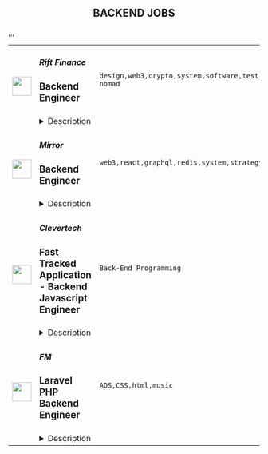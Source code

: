 <div align="center"><h2>BACKEND JOBS</h2></div><table><tr>
                <td width="100" height="100" rowspan="2">
                    <img src="https://remoteok.com/assets/img/jobs/a3835a1494d43aca2eeb4c264cb1b1ed1669446970.peg" width="38px" height="auto">
                </td>
                <td width="300">
                    <h5>Rift Finance</h5>
                    <h3>Backend Engineer</h3>
                </td>
                <td width="300">
                    <code>design,web3,crypto,system,software,test,code,finance,cloud,go,engineer,engineering,backend,digital nomad</code>
                </td>
                <td width="200">
                <text>3 days ago</text>
                </td>
                <td width="100" rowspan="2">
                <a href="https://remoteOK.com/remote-jobs/remote-backend-engineer-rift-finance-154727" align="right" target="_blank">Apply</a>
                </td>
            </tr>
            <tr>
                <td colspan="3">
                <details><summary>Description</summary>
                <div><b>About Rift</b></div><div><br></div><div>We are a remote-first, global company. We are hiring internationally. </div><div><br></div><div>The internet gave us freedom of information. Crypto gives us economic freedom. Come help us combine these technologies so that every human across the world can achieve freedom and opportunity no matter where they were born.</div><div><br></div><div>Through combining our long-term vision for how these technologies will impact society with consistent, pragmatic execution our team of 5 built a platform that has already processed over $70M leading to our $18M fundraise from top investors including Pantera, Two Sigma Ventures, Coinbase Ventures alongside angel investors including Stani Kulechov (founder of Aave), Sandeep Nailwal (cofounder of Polygon) and more.</div><div><br></div><div>If you are looking to join a passionate, motivated team and leverage your engineering abilities to develop software that levels the playing field for people across the globe join us at Rift. Weâre building a future that re-centers the individual in the internet.</div><div><br></div><div><span style="font-size:18px;">About the Role</span></div><div><br></div><div>Backend engineers are responsible for the design and implementation of foundational components of the Rift protocol stack while also having responsibilities to collaborate with the wider engineering team to improve our overall architecture and code quality.</div><p></p><h4>Responsibilities:</h4><p></p><p></p><ul>
<li>Build, maintain and test high performance Web3 REST & WebSocket APIs to power communications in our distributed systems.</li>
<li>Write performant SDKs and documentations enabling clients to interact with the Web3 APIs</li>
<li>Detect and improve performance, stability for microservices</li>
<li>Dockerize and provide microservice deployment guidance for DevOps</li>
</ul><p></p><h4></h4><p></p><p></p><ul>
<li>3-7 years of experience in a backend software engineering role.</li>
<li>Significant experience with a systems language like Go (preferred), Rust, or C++</li>
<li>Extensive experience managing the software development life cycle for medium to large projects</li>
<li>Experience building SDKs, APIs, or otherwise building and maintaining a production system at scale.</li>
<li>Experience with AWS, GCP or similar cloud providers</li>
<li>Desire to keep up with modern best practices in software development and crypto, and shape our tech stack as we build out new systems and services</li>
</ul><div>Our benefits include competitive compensation, early stage equity allocations, team outings, wellness stipends, 401k with employer matching (for US employees), unlimited PTO, medical, dental, and vision insurance. In addition, you'll join a team of high caliber engineers who are innovating at the frontier of crypto that all work collaboratively to help one another accelerate their growth.</div><div><br></div><div>We are a mission driven company. We believe deeply that through software engineering we can build a self-sovereign society. In our day to day, we make decisions based upon our company values of Individual Autonomy, Long-Term Orientation and Open Access.</div><div><br></div><div>The future belongs to all of us, independent of our origins. Rift is an equal opportunity employer and does not discriminate on the basis of race, religion, color, sexual orientation, gender or any other status protected under federal, state or local law.   We celebrate diversity and inclusion among our team mates and seek to hire talent that will add to our culture.</div><br/><br/>Please mention the word **FLEXIBILITY** and tag RMzQuMjA3LjIzMS4xODk= when applying to show you read the job post completely (#RMzQuMjA3LjIzMS4xODk=). This is a beta feature to avoid spam applicants. Companies can search these words to find applicants that read this and see they're human.
                </details>
                </td>
            </tr>,<tr>
                <td width="100" height="100" rowspan="2">
                    <img src="https://remoteok.com/assets/img/jobs/472b5898f55d71ca9c4a5e9d51f106761669360516.peg" width="38px" height="auto">
                </td>
                <td width="300">
                    <h5>Mirror</h5>
                    <h3>Backend Engineer</h3>
                </td>
                <td width="300">
                    <code>web3,react,graphql,redis,system,strategy,health,engineer,backend</code>
                </td>
                <td width="200">
                <text>4 days ago</text>
                </td>
                <td width="100" rowspan="2">
                <a href="https://remoteOK.com/remote-jobs/remote-backend-engineer-mirror-154188" align="right" target="_blank">Apply</a>
                </td>
            </tr>
            <tr>
                <td colspan="3">
                <details><summary>Description</summary>
                <p>At Mirror, our mission is to use web3 technology in order to reimagine the ways people publish, read and share writing online. We are a small, passionate team with a breadth of experience that has been building in web3 for years. Together, we aspire to build products that are beautiful and intuitive, without compromising on <span class="discussion-id-dfde74bb-5410-45f6-920d-cc78543321e8 notion-enable-hover">user sovereignty</span> or decentralization.</p>
<h3>The Company</h3>
<p>Mirror is a web3-native publishing platform that powers a new writing ecosystem. Writers on Mirror donât just publish, they build community and fund their writing by minting their work as Writing NFTs  â collectible, minted versions of posts on Mirror. Readers on Mirror donât just consume content, they collect it and discover new writers in each otherâs collections. All of this happens within a tightly integrated web3 product that is centered around an intuitive editor that allows writers to incorporate smart contract-based economic blocks.</p>
<p>We've raised close to $14 million from investors that include a16z Crypto, Union Square Ventures, and Variant.</p>
<h3>Responsibilities</h3>
<ul>
<li>Support product development by developing our backend API</li>
</ul>
<h3>Requirements</h3>
<ul>
<li>Experience building and maintaining a production system at scale</li>
<li>Comfortable with SQL databases</li>
<li>Experience designing performant and well-tested GraphQL APIs</li>
</ul>
<h3>Nice to have</h3>
<ul>
<li>Degree in computer science</li>
<li>Frontend experience (React, React Native)</li>
<li>Web3 experience</li>
<li>No-SQL and Redis experience</li>
<li>Experience with monitoring tools (Honeycomb, NewRelic, ElasticSearch, etc)</li>
</ul>
<h3><strong>Salary Range</strong></h3>
<ul>
<li>$140,000 - $210,000 (based on experience)</li>
</ul><div class="content-conclusion">
<h3>Mirror's Benefits</h3>
<p>Here are some of our benefits:</p>
<ul>
<li>Medical, dental, and vision insurance, with 80% of premiums paid by the company</li>
<li>$3,000 work-from-home/remote office setup stipend</li>
<li>$150/month home internet and cell phone reimbursement</li>
<li>Healthcare Flexible Spending Account or Health Savings Account</li>
<li>Dependent Care Flexible Spending Account</li>
<li>Short-term and long-term disability insurance, with premiums paid by the company</li>
<li>$50,000 life insurance and accidental death and dismemberment insurance, with premiums paid by company</li>
<li>401(k)</li>
<li>Flexible time off policy</li>
<li>Three monthsâ paid baby bonding leave</li>
<li>Remote-first teamwork with team and community members around the world</li>
<li>Team offsites for periodic in-person collaborative strategy sessions</li>
<li>Passionate, supportive team dedicated to learning and growing together in web3</li>
</ul>
</div><br/><br/>Please mention the word **SWANKIER** and tag RMzQuMjA3LjIzMS4xODk= when applying to show you read the job post completely (#RMzQuMjA3LjIzMS4xODk=). This is a beta feature to avoid spam applicants. Companies can search these words to find applicants that read this and see they're human.
                </details>
                </td>
            </tr>,<tr>
                <td width="100" height="100" rowspan="2">
                    <img src="https://weworkremotely.com/assets/IsotypeV2-1ebe3dd57673f3e8d02b7490bc0faaef55d6a95d3a4aaf17298bd3ed503ae7fe.svg" width="38px" height="auto">
                </td>
                <td width="300">
                    <h5>Clevertech</h5>
                    <h3> Fast Tracked Application - Backend Javascript Engineer </h3>
                </td>
                <td width="300">
                    <code>Back-End Programming</code>
                </td>
                <td width="200">
                <text>0 days ago</text>
                </td>
                <td width="100" rowspan="2">
                <a href="https://weworkremotely.com/remote-jobs/clevertech-fast-tracked-application-backend-javascript-engineer" align="right" target="_blank">Apply</a>
                </td>
            </tr>
            <tr>
                <td colspan="3">
                <details><summary>Description</summary>
                

<p>
  <strong>Headquarters:</strong> New York, NY
    <br /><strong>URL:</strong> <a href="https://clevertech.biz">https://clevertech.biz</a>
</p>

<div>
<strong>** Fast-Tracked Application - Get a Decision in 3 Days **</strong><br><br>Experience Remote done Right. Over 20 years of remote experience, all 500+ staff are 100% remote and we still grow vibrant relationships, provide exceptional opportunities for career growth while working with stellar clients on ambitious projects<br><br>
</div><div><strong>What we're working on:</strong></div><div>
<br>Enterprise companies turn to us to help them launch innovative digital products that interact with hundreds of millions of customers, transactions and data points. The problems we solve every day are real and require creativity, grit and determination. We are building a culture that challenges norms while fostering experimentation and personal growth. In order to grasp the scale of problems we face, ideally, you have some exposure to Logistics, FinTech, Transportation, Insurance, Media or other complex multifactor industries<br><br>
</div><div><strong><br>Requirements</strong></div><ul>
<li>7+ years of professional experience (A technical assessment will be required)</li>
<li>Senior-level experience with Javascript, NodeJS, Express, Mongo</li>
<li>Ability to create clean, modern, testable, well-documented code</li>
<li>Serverless experience with AWS lambda or Azure functions</li>
<li>English fluency, verbal and written</li>
<li>Professional, empathic, team player</li>
<li>Problem solver, proactive, go-getter</li>
</ul><div><strong>Straight from the Devs</strong></div><div>
<br>Watch short snippets of actual developers (Real, not scripted) share why they joined <a href="https://cleverte.ch/3"><strong>YouTube Playlist<br></strong></a><br>
</div><div><strong>Why Clevertech is an amazing place to work at</strong></div><div>
<br>At Clevertech, you can expect that you will:<br><br>
</div><ul>
<li>Be 100% dedicated to one project at a time so that you can hone your skills, innovate and grow</li>
<li>Be a part of a team of talented and friendly senior-level developers</li>
<li>Work on projects that allow you to use cutting edge tech. We believe in constantly evolving your mastery</li>
</ul><div>
<br>The result? We produce meaningful work and we are truly proud and excited to be creating waves in an industry under transformation.<br><br>
</div>

<p><strong>To apply:</strong> <a href="https://weworkremotely.com/remote-jobs/clevertech-fast-tracked-application-backend-javascript-engineer">https://weworkremotely.com/remote-jobs/clevertech-fast-tracked-application-backend-javascript-engineer</a></p>

                </details>
                </td>
            </tr>,<tr>
                <td width="100" height="100" rowspan="2">
                    <img src="https://remotive.com/job/1368332/logo" width="38px" height="auto">
                </td>
                <td width="300">
                    <h5>Close</h5>
                    <h3>Software Engineer - Backend/Python</h3>
                </td>
                <td width="300">
                    <code>api,AWS,backend,docker</code>
                </td>
                <td width="200">
                <text>4 days ago</text>
                </td>
                <td width="100" rowspan="2">
                <a href="https://remotive.com/remote-jobs/software-dev/software-engineer-backend-python-1368332" align="right" target="_blank">Apply</a>
                </td>
            </tr>
            <tr>
                <td colspan="3">
                <details><summary>Description</summary>
                <p><strong> About Us </strong></p>
<p>At <a href="https://close.com/" rel="nofollow">Close</a>, we're building the sales communication platform of the future. With our roots as the very first sales CRM to include built-in calling, we're leading the industry toward eliminating manual processes and helping companies to close more deals(faster). Since our founding in 2013, we've grown to become a profitable, 100% globally distributed team of 50+ high-performing, happy people that are dedicated to building a product our customers love. </p>
<p> </p>
<p> Our backend <a href="https://stackshare.io/close-crm/close" rel="nofollow">tech stack</a> currently consists of Python Flask web apps with our <a href="https://github.com/closeio/tasktiger" rel="nofollow">TaskTiger</a> scheduler handling many of the backend asynchronous task processing chores. Our data stores include MongoDB, Postgres, Elasticsearch, and Redis. The underlying infrastructure runs on AWS using a combination of managed services like RDS and ElasticCache and non-managed services running on EC2 instances. All of our compute runs through CI/CD pipelines that build Docker images, run automated tests and deploy to our Kubernetes clusters. Our backend primarily serves a well-documented <a href="https://developer.close.com/" rel="nofollow">public API</a> that our front-end JavaScript app consumes. Our infrastructure is heavily automated using AWS tools, Terraform, and Ansible. </p>
<p> </p>
<p> We open sourcing our code and ideas on <a href="https://github.com/closeio" rel="nofollow">our GitHub</a> and on <a href="https://making.close.com" rel="nofollow">The Making of Close</a>, our behind-the-scenes Product &amp; Engineering blog.Check out our projects like <a href="https://github.com/closeio/socketshark" rel="nofollow">SocketShark</a>, <a href="https://github.com/closeio/tasktiger" rel="nofollow">TaskTiger</a>, <a href="https://github.com/closeio/limitlion" rel="nofollow">LimitLion</a> and <a href="https://github.com/closeio/ciso8601" rel="nofollow">ciso8601</a>. </p>
<p><br><br></p>
<p><strong>About You </strong></p>
<p>We're looking for an experienced full-time (or part-time) Software Engineer to join our engineering team. Someone who has a solid understanding of web technologies and wants to help design, implement, launch, and scale major systems and user-facing features. </p>
<p> </p>
<p>You should have senior level experience (~5 years) building modern back-end systems, with at least 3 years of that experience using Python. </p>
<p> </p>
<p>You have hands on production experience woking with MongoDB, PostgreSQL, Elasticsearch, or similar data stores. You have significant experience designing, scaling, debugging, and optimizing systems to make them fast and reliable. You have experience participating in code reviews and providing overall code quality suggestions to help maintain the structure and quality of the codebase. You care about the craftsmanship of the code and systems you produce. </p>
<p> </p>
<p>You’re comfortable working in a fast-paced environment with a small and talented team where you're supported in your efforts to grow professionally. You are able to manage your time well, communicate effectively and collaborate in a fully distributed team. </p>
<p> </p>
<p>You are located in an American or European time zone. </p>
<p><br><br></p>
<p><strong>Bonus points if you have...</strong></p>
<ul style="margin-left: 2em; padding-left: 0px; color: #555659; white-space: pre-wrap;">
<li style="margin: 0px; padding: 0px;">Contributed open source code related to our tech stack</li>
<li style="margin: 0px; padding: 0px;">Led small project teams building and launching features</li>
<li style="margin: 0px; padding: 0px;">Built B2B SaaS products</li>
<li style="margin: 0px; padding: 0px;">Experience with sales or sales tools</li>
</ul>
<p> </p>
<p><span style="color: #555659;"><strong><span style="white-space: pre-wrap;">Come help us with projects like...</span><br></strong></span></p>
<ul style="margin-left: 2em; padding-left: 0px; color: #555659; white-space: pre-wrap;">
<li style="margin: 0px; padding: 0px;">Conceiving, designing, building, and launching new user-facing features</li>
<li style="margin: 0px; padding: 0px;">Improving the performance and scalability of our GraphQL and <a class="postings-link" href="https://developer.close.com/" rel="nofollow" style="color: #969799; text-decoration: underline;">REST</a> API.</li>
<li style="margin: 0px; padding: 0px;">Improving how we <a class="postings-link" href="https://close.com/emailing/" rel="nofollow" style="color: #969799; text-decoration: underline;">sync</a> millions of sales emails and calendar events each month</li>
<li style="margin: 0px; padding: 0px;">Working with Twilio's API, WebSockets, and WebRTC to improve our <a class="postings-link" href="https://close.com/calling/" rel="nofollow" style="color: #969799; text-decoration: underline;">calling features</a></li>
<li style="margin: 0px; padding: 0px;">Building user-facing analytics features that provide actionable insights based on sales activity data</li>
<li style="margin: 0px; padding: 0px;">Improving our Elasticsearch-backed powerful <a class="postings-link" href="https://close.com/search/" rel="nofollow" style="color: #969799; text-decoration: underline;">search features</a></li>
<li style="margin: 0px; padding: 0px;">Improving our internal messaging infrastructure using streaming technologies like Kafka and Redis </li>
<li style="margin: 0px; padding: 0px;">Building new and enhancing existing integrations with other SaaS platforms like Google’s G Suite, Zapier, and Web Conferencing providers</li>
</ul>
<p> </p>
<p><span style="color: #555659;"><span style="white-space: pre-wrap;"><strong>Why work with us?</strong></span><br></span></p>
<ul style="margin-left: 2em; padding-left: 0px; color: #555659; white-space: pre-wrap;">
<li style="margin: 0px; padding: 0px;"><a class="postings-link" href="https://www.youtube.com/watch?v=ZbyGnLhtj0o&amp;feature=youtu.be" rel="nofollow" style="color: #969799; text-decoration: underline;">Culture video</a> 💚</li>
<li style="margin: 0px; padding: 0px;">100% remote company <em>(we believe in trust and autonomy)</em></li>
<li style="margin: 0px; padding: 0px;">Choose between working 5 days/wk (standard full-time) or 4 days/wk @ 80% pay</li>
<li style="margin: 0px; padding: 0px;"><a class="postings-link" href="https://www.youtube.com/watch?v=gKjyXMz-q-Q&amp;feature=youtu.be" rel="nofollow" style="color: #969799; text-decoration: underline;">Annual team retreats</a> ✈️</li>
<li style="margin: 0px; padding: 0px;">Quarterly virtual summits</li>
<li style="margin: 0px; padding: 0px;">5 weeks PTO + Winter Holiday Break</li>
<li style="margin: 0px; padding: 0px;">2 additional PTO days every year with the company</li>
<li style="margin: 0px; padding: 0px;">1 month paid sabbatical every 5 years</li>
<li style="margin: 0px; padding: 0px;">Co-working stipend</li>
<li style="margin: 0px; padding: 0px;">Paid parental leave</li>
<li style="margin: 0px; padding: 0px;">Medical, Dental, Vision with HSA option (US residents)</li>
<li style="margin: 0px; padding: 0px;">401k matching at 6% (US residents)</li>
<li style="margin: 0px; padding: 0px;">Dependent care FSA (US residents)</li>
<li style="margin: 0px; padding: 0px;">Contributor to <a class="postings-link" href="https://stripe.com/climate" rel="nofollow" style="color: #969799; text-decoration: underline;">Stripe's climate</a> initiative 🌍❤️ </li>
<li style="margin: 0px; padding: 0px;"><a class="postings-link" href="https://close.io/about/" rel="nofollow" style="color: #969799; text-decoration: underline;">Our story and team</a> 🚀</li>
</ul>
<p> </p>
<p>At Close, everyone has a voice. We encourage transparency and practice a mature approach to the work-place. In general, we don’t have strict policies, we have guidelines. Work/life harmony is an important part of our business - we believe you bring your best to work when you practice self-care (whatever that looks like for you).   </p>
<p> </p>
<p>We come from 16 countries located in 5 of the 7 continents -- looking at you Antarctica and Australia ;-) ….. We’re a collection of talented humans rich in diverse backgrounds, lifestyles, and cultures. Every year we meet up somewhere around the world to spend time with one another. These gatherings are an opportunity to strengthen the social fiber of our global community. </p>
<p> </p>
<p>Our team is growing in more ways than one - we’ve recently launched 17 babies (and counting!). Unanimously, our favorite and most impactful value is “Build a house you want to live in.” We strive to make decisions that are authentic for our people and help our customers become more successful. </p>
<p> </p>
<p><em>Our application process was designed to promote equitable and unbiased hiring practices. We ask a small series of questions that are similar to what would be asked in the first interview. This helps us learn more about you right from the start so please be sure to answer each question thoughtfully. Each application will receive two screens by two different reviewers. Regardless of fit, you will hear back from us letting you know if we'll be moving forward. </em></p>
<img src="https://remotive.com/job/track/1368332/blank.gif?source=public_api" alt=""/>
                </details>
                </td>
            </tr>,<tr>
                <td width="100" height="100" rowspan="2">
                    <img src="https://remotive.com/job/1479998/logo" width="38px" height="auto">
                </td>
                <td width="300">
                    <h5>FM</h5>
                    <h3>Laravel PHP Backend Engineer</h3>
                </td>
                <td width="300">
                    <code>ADS,CSS,html,music</code>
                </td>
                <td width="200">
                <text>26 days ago</text>
                </td>
                <td width="100" rowspan="2">
                <a href="https://remotive.com/remote-jobs/software-dev/laravel-php-backend-engineer-1479998" align="right" target="_blank">Apply</a>
                </td>
            </tr>
            <tr>
                <td colspan="3">
                <details><summary>Description</summary>
                <p>We’re hiring a mid-level Laravel engineer to work on our web and mobile applications. These applications are the way that thousands of creative people around the world find great music and inspiring clips for use in their projects and campaigns.<br></p><br><p><strong>About Us</strong></p><p>FM is the parent company of Musicbed and Filmsupply, two premium content licensing brands in the filmmaking industry. We represent an elite roster of musicians and filmmakers and place their work in movies, shows, ads, short films, and more. <br></p><br><p>Headquartered in Fort Worth, Texas, we work with entertainment powerhouses like Sony Pictures, 20th Century Fox, Lionsgate, Netflix, MTV, and ESPN; as well as the world’s top brands like Nike, Apple, Google, Lamborghini, and Spotify.</p><br><p><strong>Core Duties</strong></p><p>As part of the Engineering team, your time will be spent collaborating with other engineers and clients. You will be involved in the full development life-cycle for new and existing products. The ideal candidate loves tinkering with cutting edge technology and has at least 2  years solid experience working with PHP and Laravel. You will be able to code out features in PHP, create quality pull requests and help our team stay current with best industry practices.</p><br><p>Although PHP (preferably Laravel) is the core competency for this position, we work with a variety of  AWS technologies, as well as with Elasticsearch, Redis, Memcached, payment gateways, multiple API integrations, and a whole lot more. We take pride in our work and follow best industry practices in everything we do.</p><br><p>We have a very relaxed working environment, flexible working hours and a super friendly team. You will learn tons of new things and be exposed to lots of new technologies. We’re after individuals that are curious about the possibility of technology, are eager to learn, and are diligent and kind. Our teams work well because we place trust in them to succeed. We believe in healthy debate and that great ideas can come from anybody. As such, you’ll have plenty of opportunities to add your own input in our software.</p><br><p>The engineering team has a remote-first culture. As such, you will be comfortable working remotely, possess excellent verbal and written communication skills and be able to manage your own time.</p><br><p>This is an excellent opportunity to move your career forward and be part of an amazing team.</p><br><p><strong>Experience and Skills</strong></p><ul><li><p>At least 2 years solid experience with PHP (preferably Laravel)</p></li><li><p>Good understanding of relational databases (MySQL / Postgres)</p></li><li><p>API driven development</p></li><li><p>Git + GitHub knowledge</p></li><li><p>Excellent analytical and problem solving skills</p></li><li>Ability to write unit and acceptance tests</li></ul><br><p><strong>A Great Candidate Will Have</strong></p><ul><li>Excellent written and verbal communication skills in English</li><li>Desire to work in a team-centered, collaborative environment</li><li>High professional standards - strong motivation for individual and organization success</li><li>Strong work ethic, with the ability to deliver solid work on tight schedules</li><li>Some server admin (Ubuntu, nginx, Forge, Envoyer, Docker, AWS) experience</li><li>Some unit / integration / acceptance testing experience</li><li>Some Elasticsearch, Redis, Memcache experience</li></ul>
<img src="https://remotive.com/job/track/1479998/blank.gif?source=public_api" alt=""/>
                </details>
                </td>
            </tr></table>